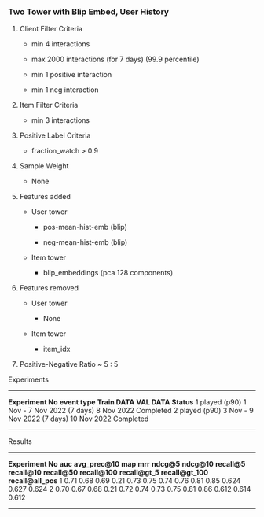 ### Two Tower with Blip Embed, User History

1.  Client Filter Criteria

    - min 4 interactions

    - max 2000 interactions (for 7 days) (99.9 percentile)

    - min 1 positive interaction

    - min 1 neg interaction

2.  Item Filter Criteria

    - min 3 interactions

3.  Positive Label Criteria

    - fraction_watch \> 0.9

4.  Sample Weight

    - None

5.  Features added

    - User tower

      - pos-mean-hist-emb (blip)

      - neg-mean-hist-emb (blip)

    - Item tower

      - blip_embeddings (pca 128 components)

6.  Features removed

    - User tower

      - None

    - Item tower

      - item_idx

7.  Positive-Negative Ratio \~ 5 : 5

Experiments

  ------------------- ---------------- ----------------------------- -------------- ------------
  **Experiment No**   **event type**   **Train DATA**                **VAL DATA**   **Status**
  1                   played (p90)     1 Nov - 7 Nov 2022 (7 days)   8 Nov 2022     Completed
  2                   played (p90)     3 Nov - 9 Nov 2022 (7 days)   10 Nov 2022    Completed
  ------------------- ---------------- ----------------------------- -------------- ------------

Results

  ------------------- --------- ----------------- --------- --------- ------------ ------------- -------------- --------------- --------------- ---------------- ----------------- ------------------- --------------------
  **Experiment No**   **auc**   **avg_prec@10**   **map**   **mrr**   **ndcg@5**   **ndcg@10**   **recall@5**   **recall@10**   **recall@50**   **recall@100**   **recall@gt_5**   **recall@gt_100**   **recall@all_pos**
  1                   0.71      0.68              0.69      0.21      0.73         0.75          0.74           0.76            0.81            0.85             0.624             0.627               0.624
  2                   0.70      0.67              0.68      0.21      0.72         0.74          0.73           0.75            0.81            0.86             0.612             0.614               0.612
  ------------------- --------- ----------------- --------- --------- ------------ ------------- -------------- --------------- --------------- ---------------- ----------------- ------------------- --------------------

